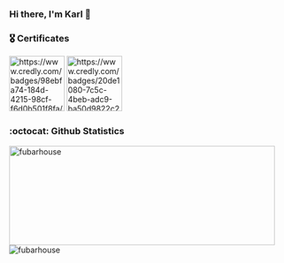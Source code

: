### Hi there, I'm Karl 👋

### 🎖 Certificates
<p align="left">
  <img src="https://images.credly.com/images/8b8ed108-e77d-4396-ac59-2504583b9d54/cka_from_cncfsite__281_29.png" alt="https://www.credly.com/badges/98ebfa74-184d-4215-98cf-f6d0b501f8fa/public_url" width="100" height="100"/> 
  <img src="https://images.credly.com/images/f0d3fbb9-bfa7-4017-9989-7bde8eaf42b1/image.png" alt="https://www.credly.com/badges/20de1080-7c5c-4beb-adc9-ba50d9822c2f/public_url" width="100" height="100"/> 
</p>

### :octocat: Github Statistics
<p align="left">
<img  src="https://github-readme-stats.vercel.app/api?username=fubarhouse&show_icons=true&theme=radical" alt="fubarhouse" width="480" height="180" />
<img src="https://github-readme-stats.vercel.app/api/top-langs/?username=fubarhouse&layout=compact&hide=html&theme=radical" alt="fubarhouse"/>
</p>
